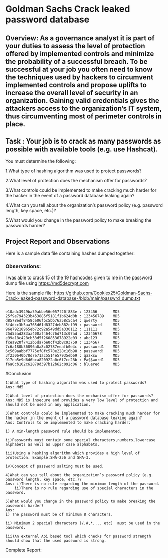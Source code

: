 # Goldman Sachs Crack leaked password database

## Overview: As a governance analyst it is part of your duties to assess the level of protection offered by implemented controls and minimize the probability of a successful breach. To be successful at your job you often need to know the techniques used by hackers to circumvent implemented controls and propose uplifts to increase the overall level of security in an organization. Gaining valid credentials gives the attackers access to the organization’s IT system, thus circumventing most of perimeter controls in place.

## Task : **Your job is to crack as many passwords as possible with available tools (e.g. use Hashcat).**

You must determine the following:

1.What type of hashing algorithm was used to protect passwords?

2.What level of protection does the mechanism offer for passwords?

3.What controls could be implemented to make cracking much harder for the hacker in the event of a password database leaking again?

4.What can you tell about the organization’s password policy (e.g. password length, key space, etc.)?

5.What would you change in the password policy to make breaking the passwords harder?

## Project Report and Observations
 Here is a sample data file containing hashes dumped together: 
 
 
 ### Observations:
 
 I was able to crack 15 of the 19 hashcodes given to me in the password dump file using https://md5decrypt.com
 
 Here is the sample file: https://github.com/Cookiex25/Goldman-Sachs-Crack-leaked-password-database-/blob/main/passwrd_dump.txt
 
 ```

e10adc3949ba59abbe56e057f20f883e : 123456       MD5
25f9e794323b453885f5181f1b624d0b : 123456789    MD5
d8578edf8458ce06fbc5bb76a58c5ca4 : qwerty       MD5
5f4dcc3b5aa765d61d8327deb882cf99 : password     MD5
96e79218965eb72c92a549dd5a330112 : 111111       MD5
25d55ad283aa400af464c76d713c07ad : 12345678     MD5
e99a18c428cb38d5f260853678922e03 : abc123       MD5
fcea920f7412b5da7be0cf42b8c93759 : 1234567      MD5
7c6a180b36896a0a8c02787eeafb0e4c : password1    MD5
6c569aabbf7775ef8fc570e228c16b98 : password!    MD5
3f230640b78d7e71ac5514e57935eb69 : qazxsw       MD5
917eb5e9d6d6bca820922a0c6f7cc28b : Pa$$word1    MD5
f6a0cb102c62879d397b12b62c092c06 : bluered      MD5

```
#Conclusion

```
1)What type of hashing algorithm was used to protect passwords?
Ans: Md5

2)What level of protection does the mechanism offer for passwords?
Ans: MD5 is insecure and provides a very low level of protection and should not be used in any application.

3)What controls could be implemented to make cracking much harder for the hacker in the event of a password database leaking again?
Ans: Controls to be implemented to make cracking harder:

i) A min-length password rule should be implemented.

ii)Passwords must contain some special characters,numbers,lowercase alphabets as well as upper case alphabets. 

iii)Using a hashing algorithm which provides a high level of protection. Example:SHA-256 and SHA-3.

iv)Concept of password salting must be used.

4)What can you tell about the organization’s password policy (e.g. password length, key space, etc.)?
Ans: i)There is no rule regarding the minimum length of the password.
    ii)There is no rule regarding use of special characters in the password.
 
5)What would you change in the password policy to make breaking the passwords harder?
Ans: 
i) The password must be of minimum 8 characters.

ii) Minimum 2 special characters (/,#,*,... etc)  must be used in the password.

iii)An external Api based tool which checks for password strength should show that the used password is strong.

```
Complete Report:
 
 



